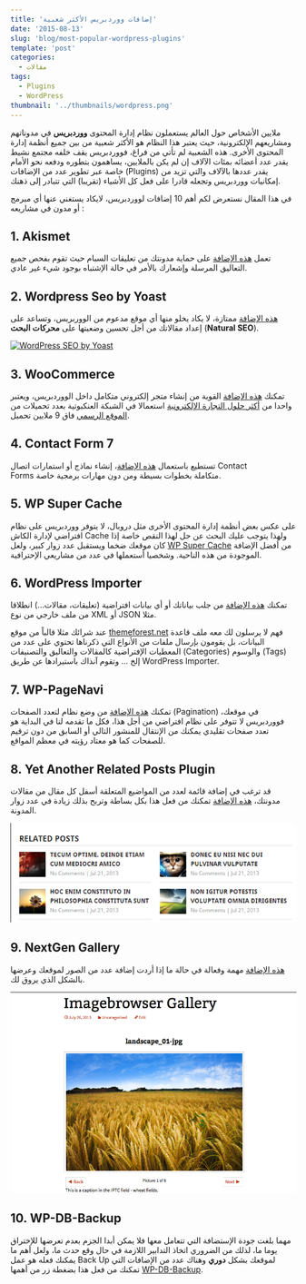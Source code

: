 ```yaml
---
title: 'إضافات ووردبريس الأكثر شعبية'
date: '2015-08-13'
slug: 'blog/most-popular-wordpress-plugins'
template: 'post'
categories:
  - مقالات
tags:
  - Plugins
  - WordPress
thumbnail: '../thumbnails/wordpress.png'
---
```


ملايين الأشخاص حول العالم يستعملون نظام إدارة المحتوى **ووردبريس** في مدوناتهم ومشاريعهم الإلكترونية، حيث يعتبر هذا النظام هو الأكثر شعبية من بين جميع أنظمة إدارة المحتوى الأخرى. هذه الشعبية لم تأتي من فراغ، فووردبريس يقف خلفه مجتمع نشيط يقدر عدد أعضائه بمئات الآلاف إن لم يكن بالملايين، يساهمون بتطوره ودفعه نحو الأمام خاصة عبر تطوير عدد من الإضافات (Plugins) يقدر عددها بالآلاف والتي تزيد من إمكانيات ووردبريس وتجعله قادرا على فعل كل الأشياء (تقريبا) التي تتبادر إلى ذهنك.

في هذا المقال نستعرض لكم أهم 10 إضافات لووردبريس، لايكاد يستغني عنها أي مبرمج أو مدون في مشاريعه :

## 1\. Akismet

تعمل [هذه الإضافة](https://wordpress.org/plugins/akismet/) على حماية مدونتك من تعليقات السبام حيث تقوم بفحص جميع التعاليق المرسلة وإشعارك بالأمر في حالة الإشتباه بوجود شيء غير عادي.

## 2. Wordpress Seo by Yoast

[هذه الإضافة](https://wordpress.org/plugins/wordpress-seo/) ممتازة، لا يكاد يخلو منها أي موقع مدعوم من الووربريس، وتساعد على إعداد مقالاتك من أجل تحسين وضعيتها على **محركات البحث** (**Natural SEO**).

[![WordPress SEO by Yoast](../images/Capture-d’écran-2015-08-13-à-12.48.29-1024x440.png)](../images/Capture-d’écran-2015-08-13-à-12.48.29.png)

## 3. WooCommerce

تمكنك [هذه الإضافة](http://www.woothemes.com/woocommerce/) القوية من إنشاء متجر إلكتروني متكامل داخل الووردبريس، ويعتبر واحدا من [أكثر حلول التجارة الإلكترونية](http://www.tutomena.com/blog/open-source-ecommerce-cms/) استعمالا في الشبكة العنكبوتية بعدد تحميلات من [الموقع الرسمي](http://www.woothemes.com/woocommerce/) فاق 9 ملايين تحميل.

## 4. Contact Form 7

تستطيع باستعمال [هذه الإضافة](https://wordpress.org/plugins/contact-form-7/)، إنشاء نماذج أو استمارات اتصال Contact Forms متكاملة بخطوات بسيطة ومن دون مهارات برمجية خاصة.

## 5. WP Super Cache

على عكس بعض أنظمة إدارة المحتوى الأخرى مثل دروبال، لا يتوفر ووردبريس على نظام افتراضي لإدارة الكاش Cache ولهذا يتوجب عليك البحث عن حل لهذا النقص خاصة إذا كان موقعك ضخما ويستقبل عدد زوار كبير، ولعل [WP Super Cache](https://wordpress.org/plugins/wp-super-cache/) من أفضل الإضافة الموجودة من هذه الناحية. وشخصيا أستعملها في عدد من مشاريعي الإحترافية.

## 6. WordPress Importer

تمكنك [هذه الإضافة](https://wordpress.org/plugins/wordpress-importer/) من جلب بياناتك أو أي بيانات افتراضية (تعليقات، مقالات...) انطلاقا من ملف خارجي من نوع XML أو JSON مثلا.

عند شرائك مثلا قالباً من موقع [themeforest.net](http://themeforest.net/) فهم لا يرسلون لك معه ملف قاعدة البيانات، بل يقومون بإرسال ملفات من الأنواع التي ذكرناها تحتوي على عدد من المعطيات الإفتراضية كالمقالات والتعاليق والتصنيفات (Categories) والوسوم (Tags) إلخ ... وتقوم آنذاك باستيرادها عن طريق WordPress Importer.

## 7. WP-PageNavi

تمكنك [هذه الإضافة](https://wordpress.org/plugins/wp-pagenavi/) من وضع نظام لتعدد الصفحات (Pagination) في موقعك، فووردبريس لا تتوفر على نظام افتراضي من أجل هذا، فكل ما تقدمه لنا في البداية هو تعدد صفحات تقليدي يمكنك من الإنتقال للمنشور التالي أو السابق من دون ترقيم للصفحات كما هو معتاد رؤيته في معظم المواقع.

## 8. Yet Another Related Posts Plugin

قد ترغب في إضافة قائمة لعدد من المواضيع المتعلقة أسفل كل مقال من مقالات مدونتك، [هذه الإضافة](https://wordpress.org/plugins/yet-another-related-posts-plugin/) تمكنك من فعل هذا بكل بساطة وتربح بذلك زيادة في عدد زوار المدونة.

[![Yet Another Related Posts Plugin (YARPP)](../images/Capture-d’écran-2015-08-13-à-16.20.25.png)](../images/Capture-d’écran-2015-08-13-à-16.20.25.png)

## 9. NextGen Gallery

[هذه الإضافة](https://wordpress.org/plugins/nextgen-gallery/) مهمة وفعالة في حالة ما إذا أردت إضافة عدد من الصور لموقعك وعرضها بالشكل الذي يروق لك.

[![NextGEN Gallery Plugin for WordPress](../images/screenshot-3.png)](../images/screenshot-3.png)

## 10. WP-DB-Backup

مهما بلغت جودة الإستضافة التي تتعامل معها فلا يمكن أبدا الجزم بعدم تعرضها للإختراق يوما ما، لذلك من الضروري اتخاذ التدابير اللازمة في حال وقع حدث ما، ولعل أهم ما يمكنك فعله هو عمل Back Up لموقعك بشكل **دوري** وهناك عدد من الإضافات التي تمكنك من فعل هذا بضغطة زر من أهمها [WP-DB-Backup](https://wordpress.org/plugins/wp-db-backup/).
